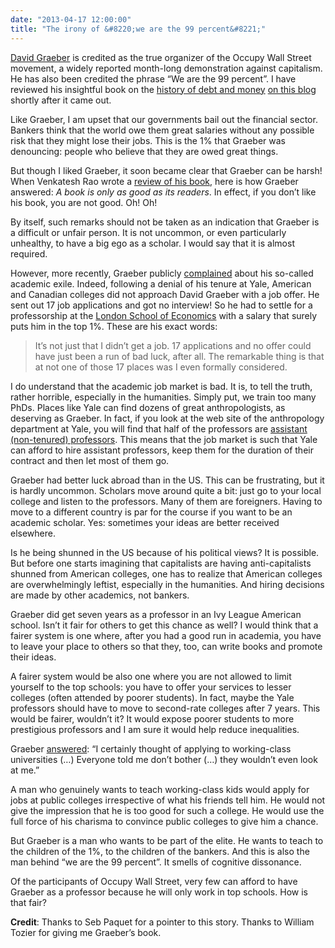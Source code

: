 ```yaml
---
date: "2013-04-17 12:00:00"
title: "The irony of &#8220;we are the 99 percent&#8221;"
---
```




[David Graeber](https://en.wikipedia.org/wiki/David_Graeber) is credited as the true organizer of the Occupy Wall Street movement, a widely reported month-long demonstration against capitalism. He has also been credited the phrase &ldquo;We are the 99 percent&rdquo;. I have reviewed his insightful book on the [history of debt and money](https://www.amazon.com/Debt-First-5-000-Years/dp/1933633867?tag=daniellemires-20) [on this blog](/lemire/blog/2011/11/14/where-does-debt-credit-and-currencies-come-from/) shortly after it came out.

Like Graeber, I am upset that our governments bail out the financial sector. Bankers think that the world owe them great salaries without any possible risk that they might lose their jobs. This is the 1% that Graeber was denouncing: people who believe that they are owed great things.

But though I liked Graeber, it soon became clear that Graeber can be harsh! When Venkatesh Rao wrote a [review of his book](http://www.ribbonfarm.com/2011/12/01/how-the-world-works/), here is how Graeber answered: <em>A book is only as good as its readers</em>. In effect, if you don&rsquo;t like his book, you are not good. Oh! Oh!

By itself, such remarks should not be taken as an indication that Graeber is a difficult or unfair person. It is not uncommon, or even particularly unhealthy, to have a big ego as a scholar. I would say that it is almost required.

However, more recently, Graeber publicly [complained](http://chronicle.com/article/A-Radical-Anthropologist-Finds/138499/?key=QW0mcFFkNyoeZCkyY2kUZT8Gbnc9YRohNXAXOXF1bl9cEg%3D%3D) about his so-called academic exile. Indeed, following a denial of his tenure at Yale, American and Canadian colleges did not approach David Graeber with a job offer. He sent out 17 job applications and got no interview! So he had to settle for a professorship at the [London School of Economics](https://en.wikipedia.org/wiki/London_School_of_Economics) with a salary that surely puts him in the top 1%. These are his exact words:

> It&rsquo;s not just that I didn&rsquo;t get a job. 17 applications and no offer could have just been a run of bad luck, after all. The remarkable thing is that at not one of those 17 places was I even formally considered.


I do understand that the academic job market is bad. It is, to tell the truth, rather horrible, especially in the humanities. Simply put, we train too many PhDs. Places like Yale can find dozens of great anthropologists, as deserving as Graeber. In fact, if you look at the web site of the anthropology department at Yale, you will find that half of the professors are [assistant (non-tenured) professors](http://anthropology.yale.edu/). This means that the job market is such that Yale can afford to hire assistant professors, keep them for the duration of their contract and then let most of them go.

Graeber had better luck abroad than in the US. This can be frustrating, but it is hardly uncommon. Scholars move around quite a bit: just go to your local college and listen to the professors. Many of them are foreigners. Having to move to a different country is par for the course if you want to be an academic scholar. Yes: sometimes your ideas are better received elsewhere.

Is he being shunned in the US because of his political views? It is possible. But before one starts imagining that capitalists are having anti-capitalists shunned from American colleges, one has to realize that American colleges are overwhelmingly leftist, especially in the humanities. And hiring decisions are made by other academics, not bankers.

Graeber did get seven years as a professor in an Ivy League American school. Isn&rsquo;t it fair for others to get this chance as well? I would think that a fairer system is one where, after you had a good run in academia, you have to leave your place to others so that they, too, can write books and promote their ideas.

A fairer system would be also one where you are not allowed to limit yourself to the top schools: you have to offer your services to lesser colleges (often attended by poorer students). In fact, maybe the Yale professors should have to move to second-rate colleges after 7 years. This would be fairer, wouldn&rsquo;t it? It would expose poorer students to more prestigious professors and I am sure it would help reduce inequalities.

Graeber [answered](http://chronicle.com/article/A-Radical-Anthropologist-Finds/138499/?key=QW0mcFFkNyoeZCkyY2kUZT8Gbnc9YRohNXAXOXF1bl9cEg%3D%3D): &ldquo;I certainly thought of applying to working-class universities (&hellip;) Everyone told me don&rsquo;t bother (&hellip;) they wouldn&rsquo;t even look at me.&rdquo;

A man who genuinely wants to teach working-class kids would apply for jobs at public colleges irrespective of what his friends tell him. He would not give the impression that he is too good for such a college. He would use the full force of his charisma to convince public colleges to give him a chance.

But Graeber is a man who wants to be part of the elite. He wants to teach to the children of the 1%, to the children of the bankers. And this is also the man behind &ldquo;we are the 99 percent&rdquo;. It smells of cognitive dissonance.

Of the participants of Occupy Wall Street, very few can afford to have Graeber as a professor because he will only work in top schools. How is that fair?

__Credit__: Thanks to Seb Paquet for a pointer to this story. Thanks to William Tozier for giving me Graeber&rsquo;s book.


